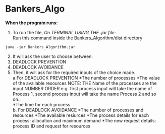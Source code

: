 # Bankers_Algo

**When the program runs:**  
1. To run the file,
*On TERMINAL USING THE .jar file:*  
   Run this command inside the Bankers_Algorithm/dist directory  
```
java -jar Bankers_Algorithm.jar
```
2. It will ask the user to choose between:  
  1. DEADLOCK PREVENTION
  2. DEADLOCK AVOIDANCE
3. Then, it will ask for the required inputs of the choice made.  
  a.For DEADLOCK PREVENTION
  *The number of processes
  *The value of the available resources
   NOTE: THE Name of the processes are the input NUMBER ORDER e.g. first process input will take the name of Process 1, second process input will take the name Process 2 and so on..  
  *The time for each process  
  b. For DEADLOCK AVOIDANCE
  *The number of processes and resources
  *The available resiurces
  *The process details for each process: allocation and maximum demand
  *The new request details: process ID and request for resources  

